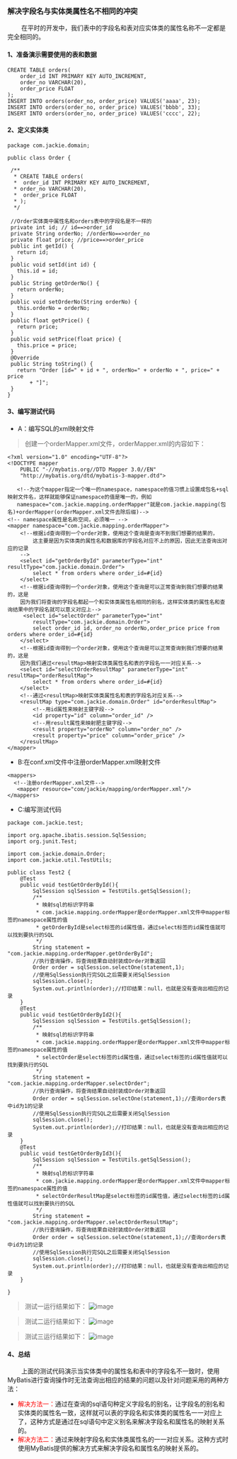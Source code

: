 ### 解决字段名与实体类属性名不相同的冲突

&nbsp;&nbsp;&nbsp;&nbsp;&nbsp;&nbsp;&nbsp;&nbsp;在平时的开发中，我们表中的字段名和表对应实体类的属性名称不一定都是完全相同的。

#### 1、准备演示需要使用的表和数据

```
CREATE TABLE orders(
    order_id INT PRIMARY KEY AUTO_INCREMENT,
    order_no VARCHAR(20),
    order_price FLOAT
);
INSERT INTO orders(order_no, order_price) VALUES('aaaa', 23);
INSERT INTO orders(order_no, order_price) VALUES('bbbb', 33);
INSERT INTO orders(order_no, order_price) VALUES('cccc', 22);
```

#### 2、定义实体类

```
package com.jackie.domain;

public class Order {

 /**
  * CREATE TABLE orders(
  *  order_id INT PRIMARY KEY AUTO_INCREMENT,
  * order_no VARCHAR(20),
  *  order_price FLOAT
  *	);
  */

 //Order实体类中属性名和orders表中的字段名是不一样的
 private int id; // id==>order_id
 private String orderNo; //orderNo==>order_no
 private float price; //price==>order_price
 public int getId() {
   return id;
 }
 public void setId(int id) {
   this.id = id;
 }
 public String getOrderNo() {
   return orderNo;
 }
 public void setOrderNo(String orderNo) {
   this.orderNo = orderNo;
 }
 public float getPrice() {
   return price;
 }
 public void setPrice(float price) {
   this.price = price;
 }
 @Override
 public String toString() {
   return "Order [id=" + id + ", orderNo=" + orderNo + ", price=" + price
       + "]";
 }
}

```

#### 3、编写测试代码
- A：编写SQL的xml映射文件
> 创建一个orderMapper.xml文件，orderMapper.xml的内容如下：

```
<?xml version="1.0" encoding="UTF-8"?>
<!DOCTYPE mapper
    PUBLIC "-//mybatis.org//DTD Mapper 3.0//EN"
    "http://mybatis.org/dtd/mybatis-3-mapper.dtd">

   <!--为这个mapper指定一个唯一的namespace，namespace的值习惯上设置成包名+sql映射文件名，这样就能够保证namespace的值是唯一的，例如
   namespace="com.jackie.mapping.orderMapper"就是com.jackie.mapping(包名)+orderMapper(orderMapper.xml文件去除后缀)-->		
<!-- namespace属性是名称空间，必须唯一 -->
<mapper namespace="com.jackie.mapping.orderMapper">
	<!--根据id查询得到一个order对象，使用这个查询是查询不到我们想要的结果的，
		这主要是因为实体类的属性名和数据库的字段名对应不上的原因，因此无法查询出对应的记录
	-->
	<select id="getOrderById" parameterType="int" resultType="com.jackie.domain.Order">
		select * from orders where order_id=#{id}
	</select>
	<!--根据id查询得到一个order对象，使用这个查询是可以正常查询到我们想要的结果的，这是
	因为我们将查询的字段名都起一个和实体类属性名相同的别名，这样实体类的属性名和查询结果中的字段名就可以意义对应上-->
	 <select id="selectOrder" parameterType="int"
        resultType="com.jackie.domain.Order">
        select order_id id, order_no orderNo,order_price price from orders where order_id=#{id}
    </select>
	<!--根据id查询得到一个order对象，使用这个查询是可以正常查询到我们想要的结果的，这是
	因为我们通过<resultMap>映射实体类属性名和表的字段名一一对应关系-->
	<select id="selectOrderResultMap" parameterType="int" resultMap="orderResultMap">
        select * from orders where order_id=#{id}
    </select>
	<!--通过<resultMap>映射实体类属性名和表的字段名对应关系-->
	<resultMap type="com.jackie.domain.Order" id="orderResultMap">
		<!--用id属性来映射主键字段-->
		<id property="id" column="order_id" />
		<!--用result属性来映射肥主键字段-->
		<result property="orderNo" column="order_no" />
		<result property="price" column="order_price" />
	</resultMap>
</mapper>
```

- B:在conf.xml文件中注册orderMapper.xml映射文件

```
<mappers>
  <!--注册orderMapper.xml文件-->
   <mapper resource="com/jackie/mapping/orderMapper.xml"/>
</mappers>
```

- C:编写测试代码

```
package com.jackie.test;

import org.apache.ibatis.session.SqlSession;
import org.junit.Test;

import com.jackie.domain.Order;
import com.jackie.util.TestUtils;

public class Test2 {
	@Test
	public void testGetOrderById(){
		SqlSession sqlSession = TestUtils.getSqlSession();
		/**
		 * 映射sql的标识字符串
		 * com.jackie.mapping.orderMapper是orderMapper.xml文件中mapper标签的namespace属性的值
		 * getOrderById是select标签的id属性值，通过select标签的id属性值就可以找到要执行的SQL
		 */
		String statement = "com.jackie.mapping.orderMapper.getOrderById";
		//执行查询操作，将查询结果自动封装成Order对象返回
		Order order = sqlSession.selectOne(statement,1);
		//使用SqlSession执行完SQL之后需要关闭SqlSession
		sqlSession.close();
		System.out.println(order);//打印结果：null，也就是没有查询出相应的记录
	}
	@Test
	public void testGetOrderById2(){
		SqlSession sqlSession = TestUtils.getSqlSession();
		/**
		 * 映射sql的标识字符串
		 * com.jackie.mapping.orderMapper是orderMapper.xml文件中mapper标签的namespace属性的值
		 * selectOrder是select标签的id属性值，通过select标签的id属性值就可以找到要执行的SQL
		 */
		String statement = "com.jackie.mapping.orderMapper.selectOrder";
		//执行查询操作，将查询结果自动封装成Order对象返回
		Order order = sqlSession.selectOne(statement,1);//查询orders表中id为1的记录
		//使用SqlSession执行完SQL之后需要关闭SqlSession
		sqlSession.close();
		System.out.println(order);//打印结果：null，也就是没有查询出相应的记录
	}
	@Test
	public void testGetOrderById3(){
		SqlSession sqlSession = TestUtils.getSqlSession();
		/**
		 * 映射sql的标识字符串
		 * com.jackie.mapping.orderMapper是orderMapper.xml文件中mapper标签的namespace属性的值
		 * selectOrderResultMap是select标签的id属性值，通过select标签的id属性值就可以找到要执行的SQL
		 */
		String statement = "com.jackie.mapping.orderMapper.selectOrderResultMap";
		//执行查询操作，将查询结果自动封装成Order对象返回
		Order order = sqlSession.selectOne(statement,1);//查询orders表中id为1的记录
		//使用SqlSession执行完SQL之后需要关闭SqlSession
		sqlSession.close();
		System.out.println(order);//打印结果：null，也就是没有查询出相应的记录
	}

}

```
> 测试一运行结果如下：
![image](../image/测试一运行效果.png)

> 测试二运行结果如下：
![image](../image/测试二运行结果.png)

> 测试三运行结果如下：
![image](../image/测试三运行结果.png)

#### 4、总结
&nbsp;&nbsp;&nbsp;&nbsp;&nbsp;&nbsp;&nbsp;&nbsp;上面的测试代码演示当实体类中的属性名和表中的字段名不一致时，使用MyBatis进行查询操作时无法查询出相应的结果的问题以及针对问题采用的两种方法：
* <font color="red">解决方法一：</font>通过在查询的sql语句种定义字段名的别名，让字段名的别名和实体类的属性名一致，这样就可以表的字段名和实体类的属性名一一对应上了，这种方式是通过在sql语句中定义别名来解决字段名和属性名的映射关系的。
* <font color="red">解决方法二：</font>通过<resultMap>来映射字段名和实体类属性名的一一对应关系。这种方式时使用MyBatis提供的解决方式来解决字段名和属性名的映射关系的。
